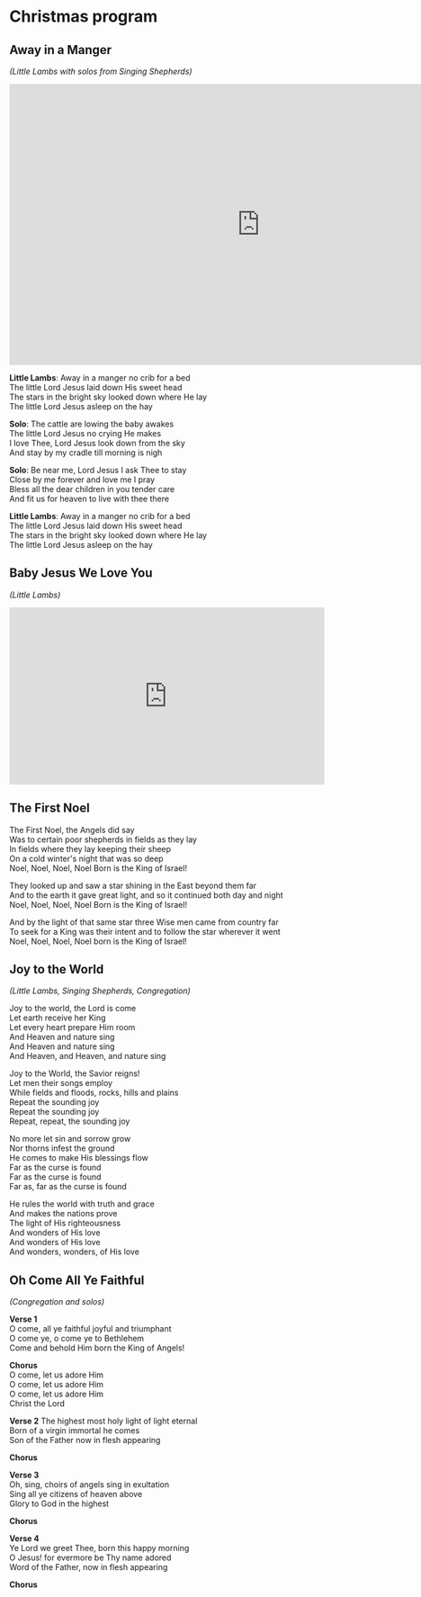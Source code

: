 # Christmas program

## Away in a Manger
*(Little Lambs with solos from Singing Shepherds)*
<iframe width="889" height="500" src="https://www.youtube.com/embed/4agefNa4D7g" frameborder="0" allow="accelerometer; autoplay; encrypted-media; gyroscope; picture-in-picture" allowfullscreen></iframe>

**Little Lambs**: Away in a manger no crib for a bed  
The little Lord Jesus laid down His sweet head  
The stars in the bright sky looked down where He lay  
The little Lord Jesus asleep on the hay  

**Solo**: The cattle are lowing the baby awakes  
The little Lord Jesus no crying He makes  
I love Thee, Lord Jesus look down from the sky   
And stay by my cradle till morning is nigh  

**Solo**: Be near me, Lord Jesus I ask Thee to stay   
Close by me forever and love me I pray  
Bless all the dear children in you tender care   
And fit us for heaven to live with thee there  

**Little Lambs**: Away in a manger no crib for a bed  
The little Lord Jesus laid down His sweet head  
The stars in the bright sky looked down where He lay  
The little Lord Jesus asleep on the hay

## Baby Jesus We Love You
*(Little Lambs)*

<iframe width="560" height="315" src="https://www.youtube.com/embed/4k-whdwL0Ng" frameborder="0" allow="accelerometer; autoplay; encrypted-media; gyroscope; picture-in-picture" allowfullscreen></iframe>

## The First Noel
The First Noel, the Angels did say  
Was to certain poor shepherds in fields as they lay  
In fields where they lay keeping their sheep  
On a cold winter's night that was so deep   
Noel, Noel, Noel, Noel Born is the King of Israel!  

They looked up and saw a star shining in the East beyond them far  
And to the earth it gave great light, and so it continued both day and night  
Noel, Noel, Noel, Noel Born is the King of Israel!  

And by the light of that same star three Wise men came from country far  
To seek for a King was their intent and to follow the star wherever it went  
Noel, Noel, Noel, Noel born is the King of Israel!

## Joy to the World
*(Little Lambs, Singing Shepherds, Congregation)*

Joy to the world, the Lord is come  
Let earth receive her King  
Let every heart prepare Him room  
And Heaven and nature sing  
And Heaven and nature sing  
And Heaven, and Heaven, and nature sing

Joy to the World, the Savior reigns!  
Let men their songs employ  
While fields and floods, rocks, hills and plains  
Repeat the sounding joy  
Repeat the sounding joy  
Repeat, repeat, the sounding joy  

No more let sin and sorrow grow  
Nor thorns infest the ground  
He comes to make His blessings flow  
Far as the curse is found  
Far as the curse is found  
Far as, far as the curse is found  

He rules the world with truth and grace  
And makes the nations prove  
The light of His righteousness  
And wonders of His love  
And wonders of His love  
And wonders, wonders, of His love

## Oh Come All Ye Faithful
 *(Congregation and solos)*

**Verse 1**  
O come, all ye faithful joyful and triumphant  
O come ye, o come ye to Bethlehem  
Come and behold Him born the King of Angels!  

**Chorus**  
O come, let us adore Him  
O come, let us adore Him  
O come, let us adore Him  
Christ the Lord  

**Verse 2**
The highest most holy light of light eternal  
Born of a virgin immortal he comes  
Son of the Father now in flesh appearing  

**Chorus**

**Verse 3**  
Oh, sing, choirs of angels sing in exultation  
Sing all ye citizens of heaven above  
Glory to God in the highest  

**Chorus**  

**Verse 4**  
Ye Lord we greet Thee, born this happy morning  
O Jesus! for evermore be Thy name adored  
Word of the Father, now in flesh appearing  

**Chorus**  
